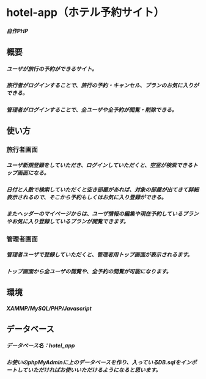 # hotel-app（ホテル予約サイト）
##### 自作PHP

## 概要
##### ユーザが旅行の予約ができるサイト。
##### 旅行者がログインすることで、旅行の予約・キャンセル、プランのお気に入りができる。
##### 管理者がログインすることで、全ユーザや全予約が閲覧・削除できる。

## 使い方
### 旅行者画面
##### ユーザ新規登録をしていただき、ログインしていただくと、空室が検索できるトップ画面になる。
##### 日付と人数で検索していただくと空き部屋があれば、対象の部屋が出てきて詳細表示されるので、そこから予約もしくはお気に入り登録ができる。
##### またヘッダーのマイページからは、ユーザ情報の編集や現在予約しているプランやお気に入り登録しているプランが閲覧できます。

### 管理者画面
##### 管理者ユーザで登録していただくと、管理者用トップ画面が表示されるます。
##### トップ画面から全ユーザの閲覧や、全予約の閲覧が可能になります。

## 環境
##### XAMMP/MySQL/PHP/Javascript

## データベース
##### データベース名：hotel_app
##### お使いのphpMyAdminに上のデータベースを作り、入っているDB.sqlをインポートしていただければお使いいただけるようになると思います。

